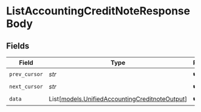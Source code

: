 # ListAccountingCreditNoteResponseBody


## Fields

| Field                                                                                            | Type                                                                                             | Required                                                                                         | Description                                                                                      |
| ------------------------------------------------------------------------------------------------ | ------------------------------------------------------------------------------------------------ | ------------------------------------------------------------------------------------------------ | ------------------------------------------------------------------------------------------------ |
| `prev_cursor`                                                                                    | *str*                                                                                            | :heavy_check_mark:                                                                               | N/A                                                                                              |
| `next_cursor`                                                                                    | *str*                                                                                            | :heavy_check_mark:                                                                               | N/A                                                                                              |
| `data`                                                                                           | List[[models.UnifiedAccountingCreditnoteOutput](../models/unifiedaccountingcreditnoteoutput.md)] | :heavy_check_mark:                                                                               | N/A                                                                                              |